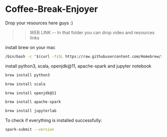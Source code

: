 # Coffee-Break-Enjoyer

Drop your resources here guys :)

>> WEB LINK -- In that folder you can drop video and resources links

install brew on your mac 
```bash
/bin/bash -c "$(curl -fsSL https://raw.githubusercontent.com/Homebrew/install/HEAD/install.sh)"
```
install python3, scala, openjdk@11, apache-spark and jupyter notebook
```sh
brew install python3
```
```sh
brew install scala
```
```sh
brew install openjdk@11
```
```sh
brew install apache-spark
```
```sh
brew install jupyterlab
```

To check if everything is installed successfully:
```sh
spark-submit --version
```






